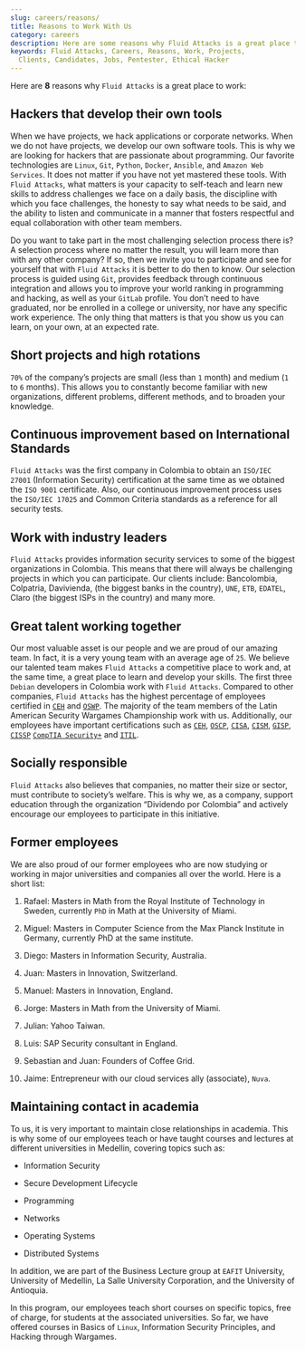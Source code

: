 ```yaml
---
slug: careers/reasons/
title: Reasons to Work With Us
category: careers
description: Here are some reasons why Fluid Attacks is a great place to work.
keywords: Fluid Attacks, Careers, Reasons, Work, Projects,
  Clients, Candidates, Jobs, Pentester, Ethical Hacker
---
```


Here are **8** reasons why `Fluid Attacks` is a great place to work:

## Hackers that develop their own tools

When we have projects, we hack applications or corporate networks. When
we do not have projects, we develop our own software tools. This is why
we are looking for hackers that are passionate about programming. Our
favorite technologies are `Linux`, `Git`, `Python`, `Docker`, `Ansible`,
and `Amazon Web Services`. It does not matter if you have not yet
mastered these tools. With `Fluid Attacks`, what matters is your
capacity to self-teach and learn new skills to address challenges we
face on a daily basis, the discipline with which you face challenges,
the honesty to say what needs to be said, and the ability to listen and
communicate in a manner that fosters respectful and equal collaboration
with other team members.

Do you want to take part in the most challenging selection process there
is? A selection process where no matter the result, you will learn more
than with any other company? If so, then we invite you to participate
and see for yourself that with `Fluid Attacks` it is better to do then
to know. Our selection process is guided using `Git`, provides feedback
through continuous integration and allows you to improve your world
ranking in programming and hacking, as well as your `GitLab` profile.
You don’t need to have graduated, nor be enrolled in a college or
university, nor have any specific work experience. The only thing that
matters is that you show us you can learn, on your own, at an expected
rate.

## Short projects and high rotations

`70%` of the company’s projects are small (less than `1` month) and
medium (`1` to `6` months). This allows you to constantly become
familiar with new organizations, different problems, different methods,
and to broaden your knowledge.

## Continuous improvement based on International Standards

`Fluid Attacks` was the first company in Colombia to obtain an
`ISO/IEC 27001` (Information Security) certification at the same time as
we obtained the `ISO 9001` certificate. Also, our continuous improvement
process uses the `ISO/IEC 17025` and Common Criteria standards as a
reference for all security tests.

## Work with industry leaders

`Fluid Attacks` provides information security services to some of the
biggest organizations in Colombia. This means that there will always be
challenging projects in which you can participate. Our clients include:
Bancolombia, Colpatria, Davivienda, (the biggest banks in the country),
`UNE`, `ETB`, `EDATEL`, Claro (the biggest ISPs in the country) and many
more.

## Great talent working together

Our most valuable asset is our people and we are proud of our amazing
team. In fact, it is a very young team with an average age of `25`. We
believe our talented team makes `Fluid Attacks` a competitive place to
work and, at the same time, a great place to learn and develop your
skills. The first three `Debian` developers in Colombia work with `Fluid
Attacks`. Compared to other companies, `Fluid Attacks` has the highest
percentage of employees certified in
[`CEH`](../../about-us/certifications/#certified-ethical-hacker-\(ceh\))
and
[`OSWP`](../../about-us/certifications/#offensive-security-wireless-professional-\(oswp\)).
The majority of the team members of the Latin American Security Wargames
Championship work with us. Additionally, our employees have important
certifications such as
[`CEH`](../../about-us/certifications/#certified-ethical-hacker-\(ceh\)),
[`OSCP`](../../about-us/certifications/#offensive-security-certified-professional-\(oscp\)),
[`CISA`](../../about-us/certifications/#certified-information-systems-auditor-\(cisa\)),
[`CISM`](../../about-us/certifications/#certified-information-security-manager-\(cism\)),
[`GISP`](../../about-us/certifications/#giac-information-security-professional-\(gisp\)),
[`CISSP`](../../about-us/certifications/#certified-information-systems-security-professional-\(cissp\))
[`CompTIA Security+`](../../about-us/certifications/#comptia-security+)
and
[`ITIL`](../../about-us/certifications/#information-technology-infrastructure-library-certification-\(itil\)).

## Socially responsible

`Fluid Attacks` also believes that companies, no matter their size or
sector, must contribute to society’s welfare. This is why we, as a
company, support education through the organization “Dividendo por
Colombia” and actively encourage our employees to participate in this
initiative.

## Former employees

We are also proud of our former employees who are now studying or
working in major universities and companies all over the world. Here is
a short list:

1. Rafael: Masters in Math from the Royal Institute of Technology in
    Sweden, currently `PhD` in Math at the University of Miami.

2. Miguel: Masters in Computer Science from the Max Planck Institute in
    Germany, currently PhD at the same institute.

3. Diego: Masters in Information Security, Australia.

4. Juan: Masters in Innovation, Switzerland.

5. Manuel: Masters in Innovation, England.

6. Jorge: Masters in Math from the University of Miami.

7. Julian: Yahoo Taiwan.

8. Luis: SAP Security consultant in England.

9. Sebastian and Juan: Founders of Coffee Grid.

10. Jaime: Entrepreneur with our cloud services ally (associate),
    `Nuva`.

## Maintaining contact in academia

To us, it is very important to maintain close relationships in academia.
This is why some of our employees teach or have taught courses and
lectures at different universities in Medellin, covering topics such as:

- Information Security

- Secure Development Lifecycle

- Programming

- Networks

- Operating Systems

- Distributed Systems

In addition, we are part of the Business Lecture group at `EAFIT`
University, University of Medellin, La Salle University Corporation, and
the University of Antioquia.

In this program, our employees teach short courses on specific topics,
free of charge, for students at the associated universities. So far, we
have offered courses in Basics of `Linux`, Information Security
Principles, and Hacking through Wargames.
